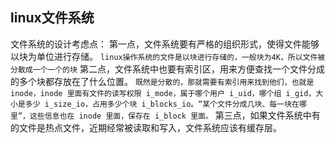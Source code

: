 

## linux文件系统

文件系统的设计考虑点：
第一点，文件系统要有严格的组织形式，使得文件能够以块为单位进行存储。
`linux操作系统的文件是以块进行存储的，一般块为4K，所以文件被分散成一个一个的块`
第二点，文件系统中也要有索引区，用来方便查找一个文件分成的多个块都存放在了什么位置。
`既然是分散的，那就需要有索引用来找到他们，也就是inode，inode 里面有文件的读写权限 i_mode，属于哪个用户 i_uid，哪个组 i_gid，大小是多少 i_size_io，占用多少个块 i_blocks_io。“某个文件分成几块、每一块在哪里”，这些信息也在 inode 里面，保存在 i_block 里面。`
第三点，如果文件系统中有的文件是热点文件，近期经常被读取和写入，文件系统应该有缓存层。
